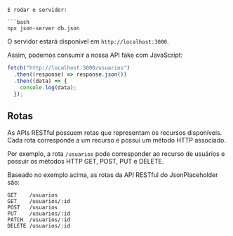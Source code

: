 ```

E rodar o servidor:

```bash
npx json-server db.json
```

O servidor estará disponível em `http://localhost:3000`.

Assim, podemos consumir a nossa API fake com JavaScript:

```javascript
fetch("http://localhost:3000/usuarios")
  .then((response) => response.json())
  .then((data) => {
    console.log(data);
  });
```

## Rotas

As APIs RESTful possuem rotas que representam os recursos disponíveis. Cada rota corresponde a um recurso e possui um método HTTP associado.

Por exemplo, a rota `/usuarios` pode corresponder ao recurso de usuários e possuir os métodos HTTP GET, POST, PUT e DELETE.

Baseado no exemplo acima, as rotas da API RESTful do JsonPlaceholder são:

```
GET    /usuarios
GET    /usuarios/:id
POST   /usuarios
PUT    /usuarios/:id
PATCH  /usuarios/:id
DELETE /usuarios/:id
```